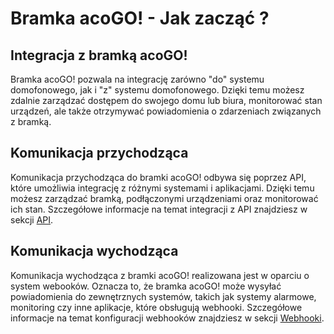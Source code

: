 # Bramka acoGO! - Jak zacząć ?

## Integracja z bramką acoGO!

Bramka acoGO! pozwala na integrację zarówno "do" systemu domofonowego, jak i "z" systemu domofonowego. Dzięki temu możesz zdalnie zarządzać dostępem do swojego domu lub biura, monitorować stan urządzeń, ale także otrzymywać powiadomienia o zdarzeniach związanych z bramką.

## Komunikacja przychodząca

Komunikacja przychodząca do bramki acoGO! odbywa się poprzez API, które umożliwia integrację z różnymi systemami i aplikacjami. Dzięki temu możesz zarządzać bramką, podłączonymi urządzeniami oraz monitorować ich stan. Szczegółowe informacje na temat integracji z API znajdziesz w sekcji [API](api.md).

## Komunikacja wychodząca

Komunikacja wychodząca z bramki acoGO! realizowana jest w oparciu o system webooków. Oznacza to, że bramka acoGO! może wysyłać powiadomienia do zewnętrznych systemów, takich jak systemy alarmowe, monitoring czy inne aplikacje, które obsługują webhooki. Szczegółowe informacje na temat konfiguracji webhooków znajdziesz w sekcji [Webhooki](webhooki.md).
